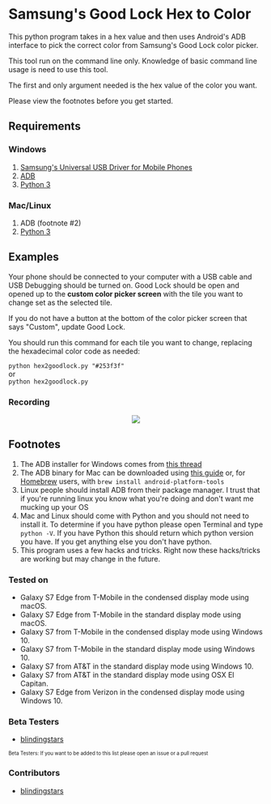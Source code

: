 # Samsung's Good Lock Hex to Color
This python program takes in a hex value and then uses Android's ADB interface to pick the correct color from Samsung's Good Lock color picker.

This tool run on the command line only.  Knowledge of basic command line usage is need to use this tool.

The first and only argument needed is the hex value of the color you want.

Please view the footnotes before you get started.

## Requirements

### Windows  
1. [Samsung's Universal USB Driver for Mobile Phones](http://downloadcenter.samsung.com/content/DR/201602/20160219075034805/SAMSUNG_USB_Driver_for_Mobile_Phones_v1.5.45.00.exe)  
2. [ADB](https://www.androidfilehost.com/?fid=24521665358595410)
3. [Python 3](https://www.python.org/)

### Mac/Linux
1. ADB (footnote #2)
2. [Python 3](https://www.python.org/)

## Examples
Your phone should be connected to your computer with a USB cable and USB Debugging should be turned on. Good Lock should be open and opened up to the **custom color picker screen** with the tile you want to change set as the selected tile.

If you do not have a button at the bottom of the color picker screen that says "Custom", update Good Lock.

You should run this command for each tile you want to change, replacing the hexadecimal color code as needed:

`python hex2goodlock.py "#253f3f"`  
or   
`python hex2goodlock.py`

### Recording

<p align="center">
<img src="/images/how-to.gif" />
</p>

## Footnotes
1. The ADB installer for Windows comes from [this thread](http://forum.xda-developers.com/showthread.php?t=2317790)
2. The ADB binary for Mac can be downloaded using [this guide](http://forum.xda-developers.com/showthread.php?t=1917237) or, for [Homebrew](http://brew.sh/index.html) users, with `brew install android-platform-tools`
3. Linux people should install ADB from their package manager. I trust that if you're running linux you know what you're doing and don't want me mucking up your OS
4. Mac and Linux should come with Python and you should not need to install it. To determine if you have python please open Terminal and type `python -V`. If you have Python this should return which python version you have. If you get anything else you don't have python.
5. This program uses a few hacks and tricks. Right now these hacks/tricks are working but may change in the future.

### Tested on
* Galaxy S7 Edge from T-Mobile in the condensed display mode using macOS.
* Galaxy S7 Edge from T-Mobile in the standard display mode using macOS.
* Galaxy S7 from T-Mobile in the condensed display mode using Windows 10.
* Galaxy S7 from T-Mobile in the standard display mode using Windows 10.
* Galaxy S7 from AT&T in the standard display mode using Windows 10.
* Galaxy S7 from AT&T in the standard display mode using OSX El Capitan.
* Galaxy S7 Edge from Verizon in the condensed display mode using Windows 10.

### Beta Testers
* [blindingstars](https://github.com/blindingstars)

<sub><sup>Beta Testers: If you want to be added to this list please open an issue or a pull request</sub></sup>

### Contributors
* [blindingstars](https://github.com/blindingstars)
